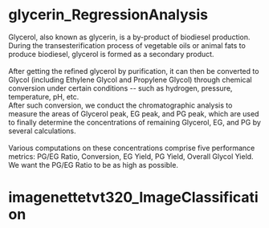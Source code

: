 # glycerin_RegressionAnalysis
Glycerol, also known as glycerin, is a by-product of biodiesel production. During the transesterification process of vegetable oils or animal fats to produce biodiesel, glycerol is formed as a secondary product. <br><br>
After getting the refined glycerol by purification, it can then be converted to Glycol (including Ethylene Glycol and Propylene Glycol) through chemical conversion under certain conditions -- such as hydrogen, pressure, temperature, pH, etc. <br>
After such conversion, we conduct the chromatographic analysis to measure the areas of Glycerol peak, EG peak, and PG peak, which are used to finally determine the concentrations of remaining Glycerol, EG, and PG by several calculations.<br><br>
Various computations on these concentrations comprise five performance metrics: PG/EG Ratio, Conversion, EG Yield, PG Yield, Overall Glycol Yield. We want the PG/EG Ratio to be as high as possible. 


# imagenettetvt320_ImageClassification
